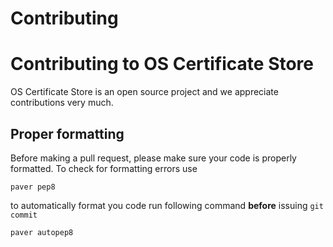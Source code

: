 Contributing
============

Contributing to OS Certificate Store
===================================================

OS Certificate Store is an open source project and we appreciate contributions very much.

Proper formatting
-----------------

Before making a pull request, please make sure your code is properly formatted.
To check for formatting errors use

    paver pep8

to automatically format you code run following command **before** issuing
`git commit`

    paver autopep8


